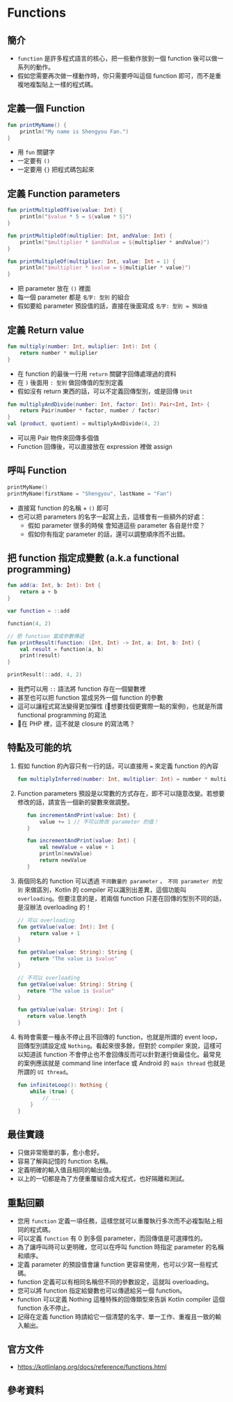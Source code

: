 # Functions

## 簡介

* `function` 是許多程式語言的核心，把一些動作放到一個 function 後可以做一系列的動作。
* 假如您需要再次做一樣動作時，你只需要呼叫這個 function 即可，而不是重複地複製貼上一樣的程式碼。

## 定義一個 Function

```kotlin
fun printMyName() {
    println("My name is Shengyou Fan.")
}
``` 

* 用 `fun` 關鍵字
* 一定要有 `()`
* 一定要用 `{}` 把程式碼包起來

## 定義 Function parameters

```kotlin
fun printMultipleOfFive(value: Int) {
    println("$value * 5 = ${value * 5}")
}

fun printMultipleOf(multiplier: Int, andValue: Int) {
    println("$multiplier * $andValue = ${multiplier * andValue}")
}

fun printMultipleOf(multiplier: Int, value: Int = 1) {
    println("$multiplier * $value = ${multiplier * value}")
}
```

* 把 parameter 放在 `()` 裡面
* 每一個 parameter 都是 `名字: 型別` 的組合
* 假如要給 parameter 預設值的話，直接在後面寫成 `名字: 型別 = 預設值`

## 定義 Return value

```kotlin
fun multiply(number: Int, muliplier: Int): Int {
    return number * muliplier
}
```

* 在 function 的最後一行用 `return` 關鍵字回傳處理過的資料
* 在 `)` 後面用 `: 型別` 做回傳值的型別定義
* 假如沒有 return 東西的話，可以不定義回傳型別，或是回傳 `Unit`

```kotlin
fun multiplyAndDivide(number: Int, factor: Int): Pair<Int, Int> {
    return Pair(number * factor, number / factor)
}
val (product, quotient) = multiplyAndDivide(4, 2)
```

* 可以用 Pair 物件來回傳多個值
* Function 回傳後，可以直接放在 expression 裡做 assign

## 呼叫 Function

```kotlin
printMyName()
printMyName(firstName = "Shengyou", lastName = "Fan")
```

* 直接寫 function 的名稱 + `()` 即可
* 也可以把 parameters 的名字一起寫上去，這樣會有一些額外的好處：
  - 假如 parameter 很多的時候 會知道這些 parameter 各自是什麼？
  - 假如你有指定 parameter 的話，還可以調整順序而不出錯。

## 把 function 指定成變數 (a.k.a functional programming)

```kotlin
fun add(a: Int, b: Int): Int {
    return a + b
}

var function = ::add

function(4, 2)

// 把 function 當成參數傳遞
fun printResult(function: (Int, Int) -> Int, a: Int, b: Int) {
    val result = function(a, b)
    print(result)
}

printResult(::add, 4, 2)
```

* 我們可以用 `::` 語法將 function 存在一個變數裡
* 甚至也可以把 function 當成另外一個 function 的參數
* 這可以讓程式寫法變得更加彈性 (🧠想要找個更實際一點的案例)，也就是所謂 functional programming 的寫法
* 🧠在 PHP 裡，這不就是 closure 的寫法嗎？

## 特點及可能的坑

1. 假如 function 的內容只有一行的話，可以直接用 `=` 來定義 function 的內容

    ```Kotlin
    fun multiplyInferred(number: Int, multiplier: Int) = number * multiplier
    ```
   
2. Function parameters 預設是以常數的方式存在，即不可以隨意改變。若想要修改的話，請宣告一個新的變數來做調整。

    ```kotlin
       fun incrementAndPrint(value: Int) {
           value += 1 // 不可以修改 parameter 的值！
       }
   
       fun incrementAndPrint(value: Int) {
           val newValue = value + 1
           println(newValue)
           return newValue
       }
    ```

3. 兩個同名的 function 可以透過 `不同數量的 parameter` 、 `不同 parameter 的型別` 來做區別，Kotlin 的 compiler 可以識別出差異，這個功能叫 `overloading`。但要注意的是，若兩個 function 只差在回傳的型別不同的話，是沒辦法 overloading 的！

    ```kotlin
    // 可以 overloading
    fun getValue(value: Int): Int {
        return value + 1
    }
    
    fun getValue(value: String): String {
        return "The value is $value"
    }
   
    // 不可以 overloading
   fun getValue(value: String): String {
       return "The value is $value"
   }
   
   fun getValue(value: String): Int {
       return value.length
   }
    ```
4. 有時會需要一種永不停止且不回傳的 function，也就是所謂的 event loop，回傳型別請設定成 `Nothing`。看起來很多餘，但對於 compiler 來說，這樣可以知道該 function 不會停止也不會回傳反而可以針對運行做最佳化。最常見的案例應該就是 command line interface 或 Android 的 `main thread` 也就是所謂的 `UI thread`。 

    ```kotlin
    fun infiniteLoop(): Nothing {
        while (true) {
            // ...
        }
    }
    ```
  
## 最佳實踐

* 只做非常簡單的事，愈小愈好。
* 容易了解與記憶的 function 名稱。
* 定義明確的輸入值且相同的輸出值。
* 以上的一切都是為了方便重覆組合成大程式，也好隔離和測試。

## 重點回顧

* 您用 `function` 定義一項任務，這樣您就可以重覆執行多次而不必複製貼上相同的程式碼。
* 可以定義 `function` 有 0 到多個 parameter，而回傳值是可選擇性的。
* 為了讓呼叫時可以更明確，您可以在呼叫 function 時指定 parameter 的名稱和順序。
* 定義 parameter 的預設值會讓 function 更容易使用，也可以少寫一些程式碼。
* function 定義可以有相同名稱但不同的參數設定，這就叫 overloading。
* 您可以將 function 指定給變數也可以傳遞給另一個 function。
* function 可以定義 Nothing 這種特殊的回傳類型來告訴 Kotlin compiler 這個 function 永不停止。
* 記得在定義 function 時請給它一個清楚的名字、單一工作、重複且一致的輸入輸出。

## 官方文件

* https://kotlinlang.org/docs/reference/functions.html

## 參考資料
